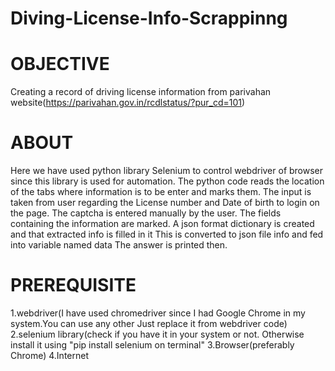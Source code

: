 # Diving-License-Info-Scrappinng
# OBJECTIVE
Creating a record of driving license information from parivahan website(https://parivahan.gov.in/rcdlstatus/?pur_cd=101)

# ABOUT
 Here we have used python library Selenium to control webdriver of browser since this library is used for automation.
 The python code reads the location of the tabs where information is to be enter and marks them.
 The input is taken from user regarding the License number and Date of birth to login on the page.
 The captcha is entered manually by the user.
 The fields containing the information are marked.
 A json format dictionary is created and that extracted info is filled in it
 This is converted to json file info and fed into variable named data
 The answer is printed then.
 
 # PREREQUISITE
 1.webdriver(I have used chromedriver since I had Google Chrome in my system.You can use any other Just replace it from webdriver code)
 2.selenium library(check if you have it in your system or not. Otherwise install it using "pip install selenium on terminal"
 3.Browser(preferably Chrome)
 4.Internet
